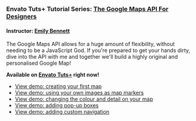 ### Envato Tuts+ Tutorial Series: [The Google Maps API For Designers](https://webdesign.tutsplus.com/series/the-google-maps-api-for-designers--webdesign-15635)
#### Instructor: [Emily Bennett](https://tutsplus.com/authors/emily-bennett)

The Google Maps API allows for a huge amount of flexibility, without needing to be a JavaScript God. If you're prepared to get your hands dirty, dive into the API with me and together we'll build a highly original and personalised Google Map!

**Available on [Envato Tuts+](https://webdesign.tutsplus.com/series/the-google-maps-api-for-designers--webdesign-15635) right now!**

- [View demo: creating your first map](https://tutsplus.github.io/Taking-Google-Maps-Further/tutorial1_activity3_creating_your_first_map.html)
- [View demo: using your own images as map markers](https://tutsplus.github.io/Taking-Google-Maps-Further/tutorial1_activity4_using_your_own_images_as_map_markers.html)
- [View demo: changing the colour and detail on your map](https://tutsplus.github.io/Taking-Google-Maps-Further/tutorial1_activity6_changing_the_colour_and_detail_on_your_map.html)
- [View demo: adding pop-up boxes](https://tutsplus.github.io/Taking-Google-Maps-Further/tutorial1_activity7_adding_pop_up_boxes.html)
- [View demo: adding custom navigation](https://tutsplus.github.io/Taking-Google-Maps-Further/tutorial1_activity8_adding_custom_navigation.html)
